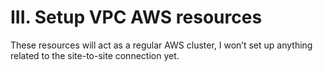# III. Setup VPC AWS resources


These resources will act as a regular AWS cluster, I won’t set up anything related to the site-to-site connection yet.

